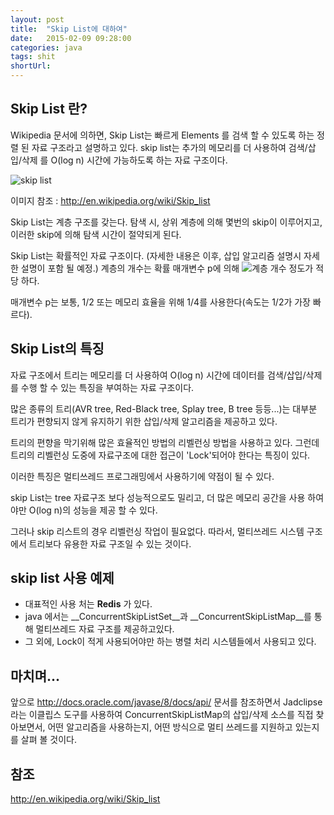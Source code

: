 ```yaml
---
layout: post
title:  "Skip List에 대하여"
date:   2015-02-09 09:28:00
categories: java
tags: shit
shortUrl: 
---
```


Skip List 란?
----------------

Wikipedia 문서에 의하면, Skip List는  빠르게 Elements 를 검색 할 수 있도록 하는 정렬 된 자료 구조라고 설명하고 있다.
skip list는 추가의 메모리를 더 사용하여 검색/삽입/삭제 를 O(log n) 시간에 가능하도록 하는 자료 구조이다.

![skip list](http://upload.wikimedia.org/wikipedia/commons/thumb/2/2c/Skip_list_add_element-en.gif/640px-Skip_list_add_element-en.gif)

이미지 참조 : http://en.wikipedia.org/wiki/Skip_list

Skip List는 계층 구조를 갖는다. 탐색 시, 상위 계층에 의해 몇번의 skip이 이루어지고, 이러한 skip에 의해 탐색 시간이 절약되게 된다.

Skip List는 확률적인 자료 구조이다. (자세한 내용은 이후, 삽입 알고리즘 설명시 자세한 설명이 포함 될 예정.) 계층의 개수는 확률 매개변수 p에 의해 ![계층 개수](http://upload.wikimedia.org/math/c/2/1/c215210fdc1c5b368ddfde3fd60a1c9a.png) 정도가 적당 하다.

매개변수 p는 보통, 1/2 또는 메모리 효율을 위해 1/4를 사용한다(속도는 1/2가 가장 빠르다).


Skip List의 특징
----------------

자료 구조에서 트리는 메모리를 더 사용하여 O(log n) 시간에 데이터를 검색/삽입/삭제를 수행 할 수 있는 특징을 부여하는 자료 구조이다.

많은 종류의 트리(AVR tree, Red-Black tree, Splay tree, B tree 등등...)는 대부분 트리가 편향되지 않게 유지하기 위한 삽입/삭제 알고리즘을 제공하고 있다.

트리의 편향을 막기위해 많은 효율적인 방법의 리벨런싱 방법을 사용하고 있다. 그런데 트리의 리벨런싱 도중에 자료구조에 대한 접근이 'Lock'되어야 한다는 특징이 있다. 

이러한 특징은 멀티쓰레드 프로그래밍에서 사용하기에 약점이 될 수 있다.

skip List는 tree 자료구조 보다 성능적으로도 밀리고, 더 많은 메모리 공간을 사용 하여야만 O(log n)의 성능을 제공 할 수 있다.

그러나 skip 리스트의 경우 리벨런싱 작업이 필요없다. 따라서, 멀티쓰레드 시스템 구조에서 트리보다 유용한 자료 구조일 수 있는 것이다.



skip list 사용 예제
----------------

* 대표적인 사용 처는 __Redis__ 가 있다. 
* java 에서는 __ConcurrentSkipListSet__과 __ConcurrentSkipListMap__를 통해 멀티쓰레드 자료 구조를 제공하고있다.
* 그 외에, Lock이 적게 사용되어야만 하는  병렬 처리 시스템들에서 사용되고 있다.


마치며...
----------------
앞으로 <http://docs.oracle.com/javase/8/docs/api/> 문서를 참조하면서 Jadclipse 라는 이클립스 도구를 사용하여 ConcurrentSkipListMap의 삽입/삭제 소스를 직접 찾아보면서, 어떤 알고리즘을 사용하는지, 어떤 방식으로 멀티 쓰레드를 지원하고 있는지를 살펴 볼 것이다.




참조
----------------
http://en.wikipedia.org/wiki/Skip_list

